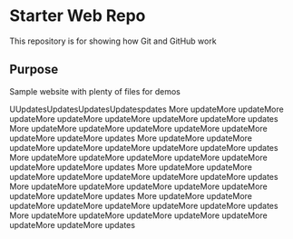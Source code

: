 # Starter Web Repo

This repository is for showing how Git and GitHub work

## Purpose

Sample website with plenty of files for demos

UUpdatesUpdatesUpdatesUpdatespdates 
More updateMore updateMore updateMore updateMore updateMore updateMore updateMore updates
More updateMore updateMore updateMore updateMore updateMore updateMore updateMore updates
More updateMore updateMore updateMore updateMore updateMore updateMore updateMore updates
More updateMore updateMore updateMore updateMore updateMore updateMore updateMore updates
More updateMore updateMore updateMore updateMore updateMore updateMore updateMore updates
More updateMore updateMore updateMore updateMore updateMore updateMore updateMore updates
More updateMore updateMore updateMore updateMore updateMore updateMore updateMore updates
More updateMore updateMore updateMore updateMore updateMore updateMore updateMore updates
